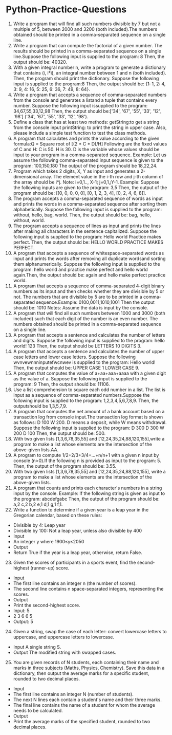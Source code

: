 # Python-Practice-Questions

1. Write a program that will find all such numbers divisible by 7 but not a multiple of 5, between 2000 and 3200 (both included).The numbers obtained should be printed in a comma-separated sequence on a single line.
2. Write a program that can compute the factorial of a given number. The results should be printed in a comma-separated sequence on a single line.Suppose the following input is supplied to the program: 8 Then, the output should be: 40320.
3. With a given integral number n, write a program to generate a dictionary that contains (i, i*i), an integral number between 1 and n (both included). Then, the program should print the dictionary. Suppose the following input is supplied to the program:8 Then, the output          should be: {1: 1, 2: 4, 3: 9, 4: 16, 5: 25, 6: 36, 7: 49, 8: 64}.
4. Write a program that accepts a sequence of comma-separated numbers from the console and generates a listand a tuple that contains every number. Suppose the following input issupplied to the program: 34,67,55,33,12,98 Then, the output should be:['34', '67', '55', '33', '12', '98'] ('34', '67', '55', '33', '12', '98').
5. Define a class that has at least two methods: getString:to get a string from the console input printString: to print the string in upper case. Also, please include a simple test function to test the class methods.
6.  A program that calculates and prints the value according to the given formula:Q = Square root of [(2 * C * D)/H] Following are the fixed values of C and H: C is 50. H is 30. D is the variable whose values should be input to your program in a comma-separated sequence. Example: Let us assume the following comma-separated input sequence is given to the program: 100,150,180 The output of the program should be 18,22,24.
7. Program which takes 2 digits, X, Y as input and generates a 2-dimensional array. The element value in the i-th row and j-th column of the array should be i*j. Note: i=0,1.., X-1; j=0,1,¡Y-1. Example: Suppose the following inputs are given to the program: 3,5 Then, the output of the program should be: [[0, 0, 0, 0, 0], [0, 1, 2, 3, 4], [0, 2, 4, 6, 8]].
8. The program accepts a comma-separated sequence of words as input and prints the words in a comma-separated sequence after sorting them alphabetically. Suppose the following input is supplied to the program: without, hello, bag, world. Then, the output should be: bag, hello, without, world.
9.  The program accepts a sequence of lines as input and prints the lines after making all characters in the sentence capitalized. Suppose the following input is supplied to the program: Hello world Practice makes perfect. Then, the output should be: HELLO WORLD PRACTICE MAKES PERFECT.
10. A program that accepts a sequence of whitespace-separated words as input and prints the words after removing all duplicate wordsand sorting them alphanumerically. Suppose the following input is supplied to the program: hello world and practice make perfect and hello world again.Then, the output should be: again and hello make perfect practice world.
11. A program that accepts a sequence of comma-separated 4-digit binary numbers as its input and then checks whether they are divisible by 5 or not. The numbers that are divisible by 5 are to be printed in a comma-separated sequence.Example: 0100,0011,1010,1001 Then the output should be: 1010 Notes: Assume the data is input by the console.
12. A program that will find all such numbers between 1000 and 3000 (both included) such that each digit of the number is an even number. The numbers obtained should be printed in a comma-separated sequence on a single line.
13. A program that accepts a sentence and calculates the number of letters and digits. Suppose the following input is supplied to the program: hello world! 123 Then, the output should be LETTERS 10 DIGITS 3.
14. A program that accepts a sentence and calculates the number of upper case letters and lower case letters. Suppose the following   wvnvewnnninputefwcnwev is supplied to the program: Hello world! Then, the output should be: UPPER CASE 1 LOWER CASE 9.
15. A program that computes the value of a+aa+aaa+aaaa with a given digit as the value of a. Suppose the following input is supplied to the program: 9 Then, the output should be: 11106.
16. Use a list comprehension to square each odd number in a list. The list is input as a sequence of comma-separated numbers.Suppose the following input is supplied to the program: 1,2,3,4,5,6,7,8,9. Then, the outputshould be 1,3,5,7,9.
17. A program that computes the net amount of a bank account based on a transaction log from console input.The transaction log format is shown as follows: D 100 W 200. D means a deposit, while W means withdrawal. Suppose the following input is supplied to the program: D 300 D 300 W 200 D 100 Then, the output should be: 500.
18. With two given lists [1,3,6,78,35,55] and [12,24,35,24,88,120,155],write a program to make a list whose elements are the intersection of the above-given lists.AA.
19. A program to compute 1/2+2/3+3/4+...+n/n+1 with a given n input by console (n>0).If the following n is provided as input to the program: 5. Then, the output of the program should be: 3.55.
20. With two given lists [1,3,6,78,35,55] and [12,24,35,24,88,120,155], write a program to make a list whose elements are the intersection of the above-given lists.
21. A program that counts and prints each character's numbers in a string input by the console. Example: If the following string is given as input to the program: abcdefgabc Then, the output of the program should be: a,2 c,2 b,2 e,1 d,1 g,1 f,1.
22. Write a function to determine if a given year is a leap year in the Gregorian calendar, based on these rules:
- Divisible by 4: Leap year
- Divisible by 100: Not a leap year, unless also divisible by 400
- Input
- An integer y where 1900≤y≤2050
- Output
- Return True if the year is a leap year, otherwise, return False.
23. Given the scores of participants in a sports event, find the second-highest (runner-up) score.
- Input
- The first line contains an integer n (the number of scores).
- The second line contains n space-separated integers, representing the scores.
- Output
- Print the second-highest score.
- Input: 5
- 2 3 6 6 5
- Output: 5
24. Given a string, swap the case of each letter: convert lowercase letters to uppercase, and uppercase letters to lowercase.
- Input A single string S.
- Output The modified string with swapped cases.
25. You are given records of N students, each containing their name and marks in three subjects (Maths, Physics, Chemistry). Save this data in a dictionary, then output the average marks for a specific student, rounded to two decimal places.
- Input
- The first line contains an integer N (number of students).
- The next N lines each contain a student's name and their three marks.
- The final line contains the name of a student for whom the average needs to be calculated.
- Output
- Print the average marks of the specified student, rounded to two decimal places.
